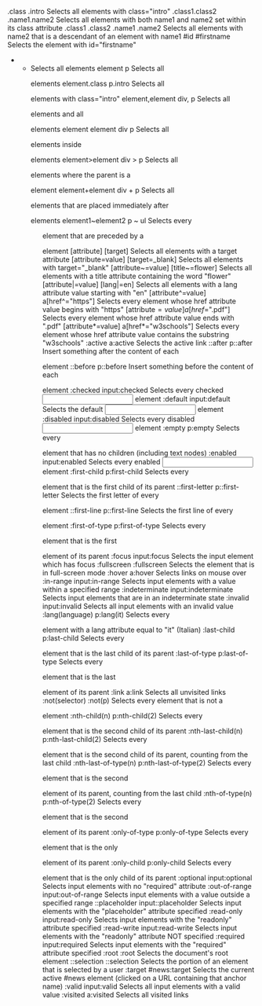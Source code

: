 .class	.intro	Selects all elements with class="intro"
.class1.class2	.name1.name2	Selects all elements with both name1 and name2 set within its class attribute
.class1 .class2	.name1 .name2	Selects all elements with name2 that is a descendant of an element with name1
#id	#firstname	Selects the element with id="firstname"
*	*	Selects all elements
element	p	Selects all <p> elements
element.class	p.intro	Selects all <p> elements with class="intro"
element,element	div, p	Selects all <div> elements and all <p> elements
element element	div p	Selects all <p> elements inside <div> elements
element>element	div > p	Selects all <p> elements where the parent is a <div> element
element+element	div + p	Selects all <p> elements that are placed immediately after <div> elements
element1~element2	p ~ ul	Selects every <ul> element that are preceded by a <p> element
[attribute]	[target]	Selects all elements with a target attribute
[attribute=value]	[target=_blank]	Selects all elements with target="_blank"
[attribute~=value]	[title~=flower]	Selects all elements with a title attribute containing the word "flower"
[attribute|=value]	[lang|=en]	Selects all elements with a lang attribute value starting with "en"
[attribute^=value]	a[href^="https"]	Selects every <a> element whose href attribute value begins with "https"
[attribute$=value]	a[href$=".pdf"]	Selects every <a> element whose href attribute value ends with ".pdf"
[attribute*=value]	a[href*="w3schools"]	Selects every <a> element whose href attribute value contains the substring "w3schools"
:active	a:active	Selects the active link
::after	p::after	Insert something after the content of each <p> element
::before	p::before	Insert something before the content of each <p> element
:checked	input:checked	Selects every checked <input> element
:default	input:default	Selects the default <input> element
:disabled	input:disabled	Selects every disabled <input> element
:empty	p:empty	Selects every <p> element that has no children (including text nodes)
:enabled	input:enabled	Selects every enabled <input> element
:first-child	p:first-child	Selects every <p> element that is the first child of its parent
::first-letter	p::first-letter	Selects the first letter of every <p> element
::first-line	p::first-line	Selects the first line of every <p> element
:first-of-type	p:first-of-type	Selects every <p> element that is the first <p> element of its parent
:focus	input:focus	Selects the input element which has focus
:fullscreen	:fullscreen	Selects the element that is in full-screen mode
:hover	a:hover	Selects links on mouse over
:in-range	input:in-range	Selects input elements with a value within a specified range
:indeterminate	input:indeterminate	Selects input elements that are in an indeterminate state
:invalid	input:invalid	Selects all input elements with an invalid value
:lang(language)	p:lang(it)	Selects every <p> element with a lang attribute equal to "it" (Italian)
:last-child	p:last-child	Selects every <p> element that is the last child of its parent
:last-of-type	p:last-of-type	Selects every <p> element that is the last <p> element of its parent
:link	a:link	Selects all unvisited links
:not(selector)	:not(p)	Selects every element that is not a <p> element
:nth-child(n)	p:nth-child(2)	Selects every <p> element that is the second child of its parent
:nth-last-child(n)	p:nth-last-child(2)	Selects every <p> element that is the second child of its parent, counting from the last child
:nth-last-of-type(n)	p:nth-last-of-type(2)	Selects every <p> element that is the second <p> element of its parent, counting from the last child
:nth-of-type(n)	p:nth-of-type(2)	Selects every <p> element that is the second <p> element of its parent
:only-of-type	p:only-of-type	Selects every <p> element that is the only <p> element of its parent
:only-child	p:only-child	Selects every <p> element that is the only child of its parent
:optional	input:optional	Selects input elements with no "required" attribute
:out-of-range	input:out-of-range	Selects input elements with a value outside a specified range
::placeholder	input::placeholder	Selects input elements with the "placeholder" attribute specified
:read-only	input:read-only	Selects input elements with the "readonly" attribute specified
:read-write	input:read-write	Selects input elements with the "readonly" attribute NOT specified
:required	input:required	Selects input elements with the "required" attribute specified
:root	:root	Selects the document's root element
::selection	::selection	Selects the portion of an element that is selected by a user
:target	#news:target	Selects the current active #news element (clicked on a URL containing that anchor name)
:valid	input:valid	Selects all input elements with a valid value
:visited	a:visited	Selects all visited links
